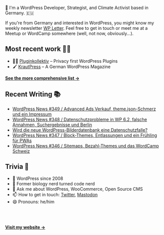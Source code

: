 👋 I'm a WordPress Developer, Strategist, and Climate Activist based in Germany. 🇪🇺

If you're from Germany and interested in WordPress, you might know my weekly newsletter [WP Letter](https://wpletter.de/). Feel free to get in touch or meet me at a Meetup or WordCamp somewhere (well, not now, obviously...).


## Most recent work 👷‍♂️

- 👨‍💻 [Pluginkollektiv](https://github.com/pluginkollektiv) – Privacy first WordPress Plugins
- 🖌️ [KrautPress](https://krautpress.de) – A German WordPress Magazine

**[See the more comprehensive list &rarr;](https://simonkraft.com/what-i-do)**


## Recent Writing 📚

<!-- BLOG-POST-LIST:START -->
- [WordPress News #349 / Advanced Ads Verkauf, theme.json-Schmerz und ein Impressum](https://feed.wpletter.de/link/14399/16006115/349)
- [WordPress News #348 / Datenschutzprobleme in WP 6.2, falsche Annahmen, Suchergebnisse und Berlin](https://feed.wpletter.de/link/14399/15994653/348)
- [Wird die neue WordPress-Bilderdatenbank eine Datenschutzfalle?](https://feed.krautpress.de/link/14419/15994585/openverse-datenschutz)
- [WordPress News #347 / Block-Themes, Entlassungen und ein Frühling für PWAs](https://feed.wpletter.de/link/14399/15983456/347)
- [WordPress News #346 / Sitemaps, Bezahl-Themes und das WordCamp Schweiz](https://feed.wpletter.de/link/14399/15972670/346)
<!-- BLOG-POST-LIST:END -->


## Trivia 🤪

- 👴 WordPress since 2008
- 🌱 Former biology nerd turned code nerd
- 💬 Ask me about WordPress, WooCommerce, Open Source CMS
- 📫 How to get in touch: [Twitter](https://twitter.com/krafit), [Mastodon](https://dewp.space/@simon)
- 😄 Pronouns: he/him

<br/><br/><br/>
**[Visit my website &rarr;](https://simonkraft.com)**